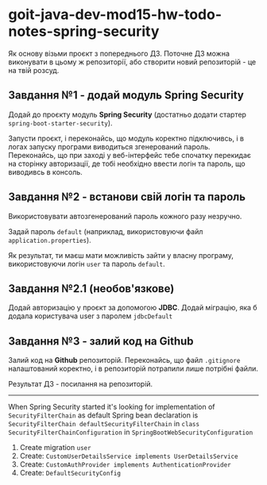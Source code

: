 # goit-java-dev-mod15-hw-todo-notes-spring-security

Як основу візьми проєкт з попереднього ДЗ. Поточне ДЗ можна виконувати в цьому ж репозиторії, або створити новий репозиторій - це на твій розсуд.

## Завдання №1 - додай модуль **Spring Security**
Додай до проєкту модуль **Spring Security** (достатньо додати стартер `spring-boot-starter-security`).

Запусти проєкт, і переконайсь, що модуль коректно підключивсь, і в логах запуску програми виводиться згенерований пароль. Переконайсь, що при заході у веб-інтерфейс тебе спочатку перекидає на сторінку авторизації, де тобі необхідно ввести логін та пароль, що виводивсь в консоль.

## Завдання №2 - встанови свій логін та пароль
Використовувати автозгенерований пароль кожного разу незручно.

Задай пароль `default` (наприклад, використовуючи файл `application.properties`).

Як результат, ти маєш мати можливість зайти у власну програму, використовуючи логін `user` та пароль `default`.

## Завдання №2.1 (необов'язкове)
Додай авторизацію у проєкт за допомогою **JDBC**. Додай міграцію, яка б додала користувача user з паролем `jdbcDefault`

## Завдання №3 - залий код на **Github**
Залий код на **Github** репозиторій. Переконайсь, що файл `.gitignore` налаштований коректно, і в репозиторій потрапили лише потрібні файли.

Результат ДЗ - посилання на репозиторій.

---

When Spring Security started it's looking for implementation of `SecurityFilterChain`
as default Spring bean declaration is `SecurityFilterChain defaultSecurityFilterChain` in `class SecurityFilterChainConfiguration` in `SpringBootWebSecurityConfiguration`

1. Create migration `user`
2. Create: `CustomUserDetailsService implements UserDetailsService`
3. Create: `CustomAuthProvider implements AuthenticationProvider`
4. Create: `DefaultSecurityConfig`